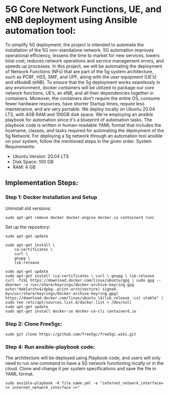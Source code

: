 # 5G Core Network Functions, UE, and eNB deployment using Ansible automation tool:


To simplify 5G deployment, the project is intended to automate the installation of the 5G non-standalone network. 5G automation improves operational efficiency, lessens the time to market for new services, lowers total cost, reduces network operations and service management errors, and speeds up processes. In this project, we will be automating the deployment of Network Functions (NFs) that are part of the 5g system architecture, such as PCRF, HSS, SMF, and UPF, along with the user equipment (UE’s) and eNodeB (eNB). To ensure that the 5g deployment works seamlessly in any environment, docker containers will be utilized to package our core network functions, UE’s, an eNB, and all their dependencies together in containers. Moreover, the containers don't require the entire OS, consume fewer hardware resources, have shorter Startup times, require less maintenance, and are very portable. We deploy locally on Ubuntu 20.04 LTS, with 4GB RAM and 100GB disk space. We're employing an ansible playbook for automation since it's a blueprint of automation tasks. The playbook code is written in human-readable YAML format that includes the hostname, classes, and tasks required for automating the deployment of the 5g Network. For deploying a 5g network through an automation tool ansible on your system, follow the mentioned steps in the given order.
System Requirements:
*   Ubuntu Version: 20.04 LTS
* 	Disk Space: 100 GB
*  	RAM: 4 GB
## Implementation Steps:

### Step 1: Docker Installation and Setup 

Uninstall old versions:

``` sudo apt-get remove docker docker-engine docker.io containerd runc ```

Set up the repository:

```sudo apt-get update```

```
sudo apt-get install \
    ca-certificates \
    curl \
    gnupg \
    lsb-release
```    

```
sudo apt-get update
sudo apt-get install \ca-certificates \ curl \ gnupg \ lsb-release
curl -fsSL https://download.docker.com/linux/ubuntu/gpg | sudo gpg --dearmor -o /usr/share/keyrings/docker-archive-keyring.gpg
echo\"deb[arch=$(dpkg--print-architecture) signed-by=/usr/share/keyrings/docker-archive-keyring.gpg] https://download.docker.com/linux/ubuntu \$(lsb_release -cs) stable" | sudo tee /etc/apt/sources.list.d/docker.list > /dev/null
sudo apt-get update
sudo apt-get install docker-ce docker-ce-cli containerd.io

```

### Step 2: Clone Free5gc:
```
sudo git clone https://github.com/free5gc/free5gc.wiki.git
 ```

### Step 4: Run ansible-playbook code:

The architecture will be deployed using Playbook code, and users will only need to run one command to have a 5G network functioning locally or in the cloud. Clone and change it per system specifications and save the file in YAML format.

```
sudo ansible-playbook -K file_name.yml -e "internet_network_interface=<< internet_network_interface >>"

```
